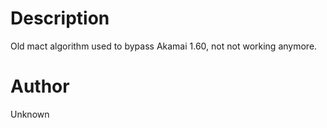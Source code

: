 # Description

Old mact algorithm used to bypass Akamai 1.60, not not working anymore.

# Author 

Unknown